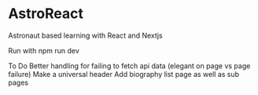 # AstroReact
Astronaut based learning with React and Nextjs

Run with npm run dev

To Do
Better handling for failing to fetch api data (elegant on page vs page failure)
Make a universal header
Add biography list page as well as sub pages